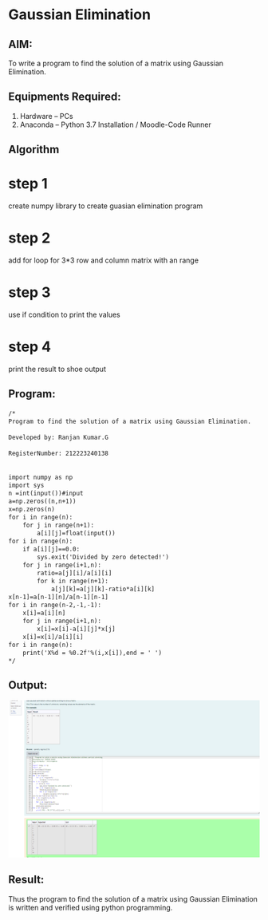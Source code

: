 # Gaussian Elimination

## AIM:
To write a program to find the solution of a matrix using Gaussian Elimination.

## Equipments Required:
1. Hardware – PCs
2. Anaconda – Python 3.7 Installation / Moodle-Code Runner
## Algorithm
# step 1
create numpy library to create guasian elimination program 
# step 2
 add for loop for 3*3 row and column matrix with an range
# step 3
use if condition to print the values 
# step 4
print the result to shoe output

## Program:
```
/*
Program to find the solution of a matrix using Gaussian Elimination.

Developed by: Ranjan Kumar.G

RegisterNumber: 212223240138


import numpy as np
import sys
n =int(input())#input
a=np.zeros((n,n+1))
x=np.zeros(n)
for i in range(n):
    for j in range(n+1):
        a[i][j]=float(input())
for i in range(n):
    if a[i][j]==0.0:
        sys.exit('Divided by zero detected!')
    for j in range(i+1,n):
        ratio=a[j][i]/a[i][i]
        for k in range(n+1):
            a[j][k]=a[j][k]-ratio*a[i][k]
x[n-1]=a[n-1][n]/a[n-1][n-1]
for i in range(n-2,-1,-1):
    x[i]=a[i][n]
    for j in range(i+1,n):
        x[i]=x[i]-a[i][j]*x[j]
    x[i]=x[i]/a[i][i]
for i in range(n):
    print('X%d = %0.2f'%(i,x[i]),end = ' ')
*/
```
## Output:
![alt text](<Screenshot 2024-05-01 111057-1.png>)
## Result:
Thus the program to find the solution of a matrix using Gaussian Elimination is written and verified using python programming.

